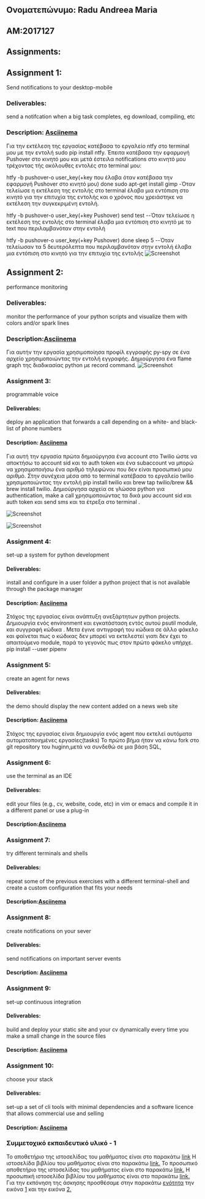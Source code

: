 ## Ονοματεπώνυμο: Radu Andreea Maria 
## AM:2017127
## Assignments:


## Αssignment 1:
Send notifications to your desktop-mobile
### Deliverables:
send a notifcation when a big task completes, eg download, compiling, etc
### Description:  [Αsciinema](https://asciinema.org/a/F6zLAmAcIhabfKyGGsPUkW9kk)
Για την εκτέλεση της εργασίας κατέβασα το εργαλείο ntfy στο terminal μου με την εντολή sudo pip install ntfy. Έπειτα κατέβασα την εφαρμογή Pushover στο κινητό μου και μετά έστειλα notifications στο κινητό μου τρέχοντας τής ακόλουθες εντολές στο terminal μου:

htfy  -b pushover-o user_key(+key που έλαβα όταν κατέβασα την εφαρμογή Pushover στο κινητό μου) done sudo apt-get install gimp   -Όταν τελείωσε η εκτέλεση της εντολής στο terminal έλαβα μια εντόπιση στο κινητό για την επιτυχία της εντολής και ο χρόνος που χρειάστηκε να εκτέλεση την συγκεκριμένη εντολή.

htfy  -b pushover-o user_key(+key Pushover)  send test  --Όταν τελείωσε η εκτέλεση της εντολής στο terminal έλαβα μια εντόπιση στο κινητό με το text που περιλαμβανόταν στην εντολή 

htfy  -b pushover-o user_key(+key Pushover) done sleep 5  --Όταν τελείωσαν τα 5 δευτερόλεπτα που περιλαμβανόταν στην εντολή έλαβα μια εντόπιση στο κινητό για την επιτυχία της εντολής
![Screenshot](96859084_639244196660043_889515777433010176_n.jpg)




## Αssignment 2:
performance monitoring
### Deliverables:
monitor the performance of your python scripts and visualize them with colors and/or spark lines
### Description:[Αsciinema](https://asciinema.org/a/B7rse1qw9F5Zr9yKWCk9EHjZU)
Για αυτήν την εργασία χρησιμοποίησα προφίλ εγγραφής py-spy σε ένα αρχείο χρησιμοποιώντας την εντολή εγγραφής. Δημιούργησα ένα flame graph  της διαδικασίας python με record command.
![Screenshot](Annotation.png)


### Αssignment 3:
programmable voice
#### Deliverables:
deploy an application that forwards a call depending on a white- and black- list of phone numbers
#### Description:  [Αsciinema](https://asciinema.org/a/22YYFW21dBUjQbiIm6lP4jlnI)
Για αυτή την εργασία πρώτα δημιούργησα ένα account στο Twilio ώστε να αποκτήσω το account sid και το auth token και ένα subaccount να μπορώ να χρησιμοποιήσω ένα αριθμό τηλεφώνου που δεν είναι προσωπικό μου αριθμό. Στην συνέχεια μέσα από το terminal κατέβασα το εργαλείο twilio χρησιμοποιώντας την εντολή pip install twilio και brew tap twilio/brew && brew install twilio. Δημιούργησα αρχεία σε γλώσσα python για authentication, make a call χρησιμοποιώντας τα δικά μου account sid και auth token και send sms και τα έτρεξα στο terminal .
 
![Screenshot](https://github.com/P17rant/sw/blob/P2017127/projects/2017127/twilio%20.png)

![Screenshot](https://github.com/P17rant/sw/blob/P2017127/projects/2017127/twilio1.png)
### Αssignment 4:
set-up a system for python development
#### Deliverables:
install and configure in a user folder a python project that is not available through the package manager
#### Description:  [Αsciinema](https://asciinema.org/a/FoxtCcxrFtXoRyxpOkjHDBK4Y)
Στόχος της εργασίας είναι ανάπτυξη ανεξάρτητων python projects. Δημιουργία ενός environment και εγκατάσταση εντός αυτού psutil module, και συγγραφή κώδικα . Μετα έγινε αντιγραφή του κώδικα σε άλλο φάκελο και φαίνεται πως ο κώδικας δεν μπορεί να εκτελεστεί γιατι δεν έχει το απαιτούμενο module, παρά το γεγονός πως στον πρώτο φάκελο υπήρχε.
 pip install --user pipenv

### Αssignment 5:
create an agent for news
#### Deliverables:
the demo should display the new content added on a news web site
#### Description:  [Αsciinema](https://asciinema.org/a/XzmJxj5PdNlxafsPxm3RV86cE)
Στόχος της εργασίας είναι δημιουργία ενός agent που εκτελεί αυτόματα αυτοματοποιημένες εργασίες(tasks)
Το πρώτο βήμα ήταν να κάνω fork στο git repository του huginn,μετά να συνδεθώ σε μια βάση SQL,







### Αssignment 6:
use the terminal as an IDE
#### Deliverables:
edit your files (e.g., cv, website, code, etc) in vim or emacs and compile it in a different panel or use a plug-in
#### Description:[Αsciinema](https://asciinema.org/a/M0jei4vV2Zl24sewCwxURMwCI)


### Αssignment 7:
try different terminals and shells
#### Deliverables:
repeat some of the previous exercises with a different terminal-shell and create a custom configuration that fits your needs
#### Description:[Αsciinema](https://asciinema.org/a/5ApN3jWcDUebnNKdWr2uJGpjQ)



### Αssignment 8:
create notifications on your sever
#### Deliverables:
send notifications on important server events
#### Description:  [Αsciinema](https://asciinema.org/a/1Ray0CCDtmBhyVkpTsAs6eyEK)

### Αssignment 9:
set-up continuous integration
#### Deliverables:
build and deploy your static site and your cv dynamically every time you make a small change in the source files
#### Description:  [Αsciinema](https://asciinema.org/a/1Ray0CCDtmBhyVkpTsAs6eyEK)

### Αssignment 10:
choose your stack
#### Deliverables:
set-up a set of cli tools with minimal dependencies and a software licence that allows commercial use and selling
#### Description:  [Αsciinema]()


### Συμμετοχικό εκπαιδευτικό υλικό - 1

Το αποθετήριο της ιστοσελίδας του μαθήματος είναι στο παρακάτω [link](https://github.com/mibook/gr)
Η ιστοσελίδα βιβλίου του μαθήματος είναι στο παρακάτω [link.](https://www.mibook.org/)
To προσωπικό αποθετήριο της ιστοσελίδας του μαθήματος είναι στο παρακάτω [link.](https://github.com/p17rant/gr)
H προσωπική ιστοσελίδα βιβλίου του μαθήματος είναι στο παρακάτω [link.](https://p17rant.github.io/gr/)
Για την εκπόνηση της άσκησης προσθέσαμε στην παρακάτω [ενότητα](https://p17rant.github.io/gr/gallery/) την εικόνα [1](https://github.com/P17rant/gr/blob/gh-pages/images/375px-Xerox_Alto.jpg) και την εικόνα [2.](https://github.com/mibook/gr)




